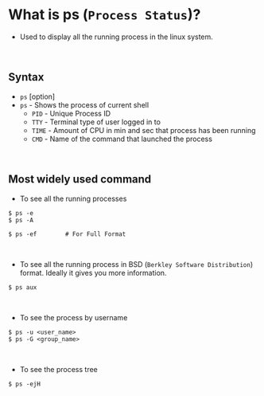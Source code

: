 # What is ps (`Process Status`)?
- Used to display all the running process in the linux system.

<br>

## Syntax
- `ps` [option]
- `ps` - Shows the process of current shell
  - `PID` - Unique Process ID
  - `TTY` - Terminal type of user logged in to
  - `TIME` - Amount of CPU in min and sec that process has been running
  - `CMD` - Name of the command that launched the process

<br>

## Most widely used command
- To see all the running processes
```
$ ps -e
$ ps -A

$ ps -ef        # For Full Format
```
<br>

- To see all the running process in BSD (`Berkley Software Distribution`) format. Ideally it gives you more information.
```
$ ps aux
```
<br>

- To see the process by username
```
$ ps -u <user_name>
$ ps -G <group_name>
```
<br>

- To see the process tree
```
$ ps -ejH
```